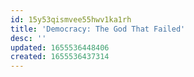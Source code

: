 ```yaml
---
id: 15y53qismvee55hwv1ka1rh
title: 'Democracy: The God That Failed'
desc: ''
updated: 1655536448406
created: 1655536437314
---
```


